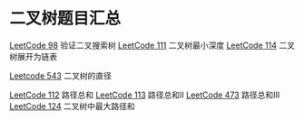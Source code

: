 # 二叉树题目汇总
[LeetCode 98](https://leetcode-cn.com/problems/validate-binary-search-tree/) 验证二叉搜索树
[LeetCode 111](https://leetcode-cn.com/problems/minimum-depth-of-binary-tree/) 二叉树最小深度
[LeetCode 114](https://leetcode-cn.com/problems/flatten-binary-tree-to-linked-list/) 二叉树展开为链表

[Leetcode 543](https://leetcode-cn.com/problems/diameter-of-binary-tree/) 二叉树的直径

[LeetCode 112](https://leetcode-cn.com/problems/path-sum/) 路径总和
[LeetCode 113](https://leetcode-cn.com/problems/path-sum-ii/) 路径总和II
[LeetCode 473](https://leetcode-cn.com/problems/path-sum-iii/) 路径总和III
[LeetCode 124](https://leetcode-cn.com/problems/binary-tree-maximum-path-sum/) 二叉树中最大路径和
